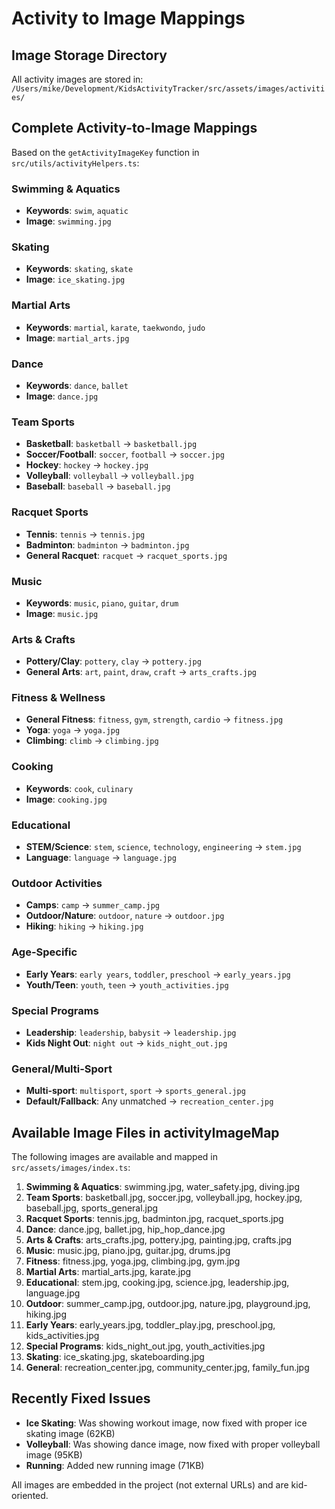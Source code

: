 # Activity to Image Mappings

## Image Storage Directory
All activity images are stored in: `/Users/mike/Development/KidsActivityTracker/src/assets/images/activities/`

## Complete Activity-to-Image Mappings

Based on the `getActivityImageKey` function in `src/utils/activityHelpers.ts`:

### Swimming & Aquatics
- **Keywords**: `swim`, `aquatic`
- **Image**: `swimming.jpg`

### Skating
- **Keywords**: `skating`, `skate`
- **Image**: `ice_skating.jpg`

### Martial Arts
- **Keywords**: `martial`, `karate`, `taekwondo`, `judo`
- **Image**: `martial_arts.jpg`

### Dance
- **Keywords**: `dance`, `ballet`
- **Image**: `dance.jpg`

### Team Sports
- **Basketball**: `basketball` → `basketball.jpg`
- **Soccer/Football**: `soccer`, `football` → `soccer.jpg`
- **Hockey**: `hockey` → `hockey.jpg`
- **Volleyball**: `volleyball` → `volleyball.jpg`
- **Baseball**: `baseball` → `baseball.jpg`

### Racquet Sports
- **Tennis**: `tennis` → `tennis.jpg`
- **Badminton**: `badminton` → `badminton.jpg`
- **General Racquet**: `racquet` → `racquet_sports.jpg`

### Music
- **Keywords**: `music`, `piano`, `guitar`, `drum`
- **Image**: `music.jpg`

### Arts & Crafts
- **Pottery/Clay**: `pottery`, `clay` → `pottery.jpg`
- **General Arts**: `art`, `paint`, `draw`, `craft` → `arts_crafts.jpg`

### Fitness & Wellness
- **General Fitness**: `fitness`, `gym`, `strength`, `cardio` → `fitness.jpg`
- **Yoga**: `yoga` → `yoga.jpg`
- **Climbing**: `climb` → `climbing.jpg`

### Cooking
- **Keywords**: `cook`, `culinary`
- **Image**: `cooking.jpg`

### Educational
- **STEM/Science**: `stem`, `science`, `technology`, `engineering` → `stem.jpg`
- **Language**: `language` → `language.jpg`

### Outdoor Activities
- **Camps**: `camp` → `summer_camp.jpg`
- **Outdoor/Nature**: `outdoor`, `nature` → `outdoor.jpg`
- **Hiking**: `hiking` → `hiking.jpg`

### Age-Specific
- **Early Years**: `early years`, `toddler`, `preschool` → `early_years.jpg`
- **Youth/Teen**: `youth`, `teen` → `youth_activities.jpg`

### Special Programs
- **Leadership**: `leadership`, `babysit` → `leadership.jpg`
- **Kids Night Out**: `night out` → `kids_night_out.jpg`

### General/Multi-Sport
- **Multi-sport**: `multisport`, `sport` → `sports_general.jpg`
- **Default/Fallback**: Any unmatched → `recreation_center.jpg`

## Available Image Files in activityImageMap

The following images are available and mapped in `src/assets/images/index.ts`:

1. **Swimming & Aquatics**: swimming.jpg, water_safety.jpg, diving.jpg
2. **Team Sports**: basketball.jpg, soccer.jpg, volleyball.jpg, hockey.jpg, baseball.jpg, sports_general.jpg
3. **Racquet Sports**: tennis.jpg, badminton.jpg, racquet_sports.jpg
4. **Dance**: dance.jpg, ballet.jpg, hip_hop_dance.jpg
5. **Arts & Crafts**: arts_crafts.jpg, pottery.jpg, painting.jpg, crafts.jpg
6. **Music**: music.jpg, piano.jpg, guitar.jpg, drums.jpg
7. **Fitness**: fitness.jpg, yoga.jpg, climbing.jpg, gym.jpg
8. **Martial Arts**: martial_arts.jpg, karate.jpg
9. **Educational**: stem.jpg, cooking.jpg, science.jpg, leadership.jpg, language.jpg
10. **Outdoor**: summer_camp.jpg, outdoor.jpg, nature.jpg, playground.jpg, hiking.jpg
11. **Early Years**: early_years.jpg, toddler_play.jpg, preschool.jpg, kids_activities.jpg
12. **Special Programs**: kids_night_out.jpg, youth_activities.jpg
13. **Skating**: ice_skating.jpg, skateboarding.jpg
14. **General**: recreation_center.jpg, community_center.jpg, family_fun.jpg

## Recently Fixed Issues
- **Ice Skating**: Was showing workout image, now fixed with proper ice skating image (62KB)
- **Volleyball**: Was showing dance image, now fixed with proper volleyball image (95KB)
- **Running**: Added new running image (71KB)

All images are embedded in the project (not external URLs) and are kid-oriented.